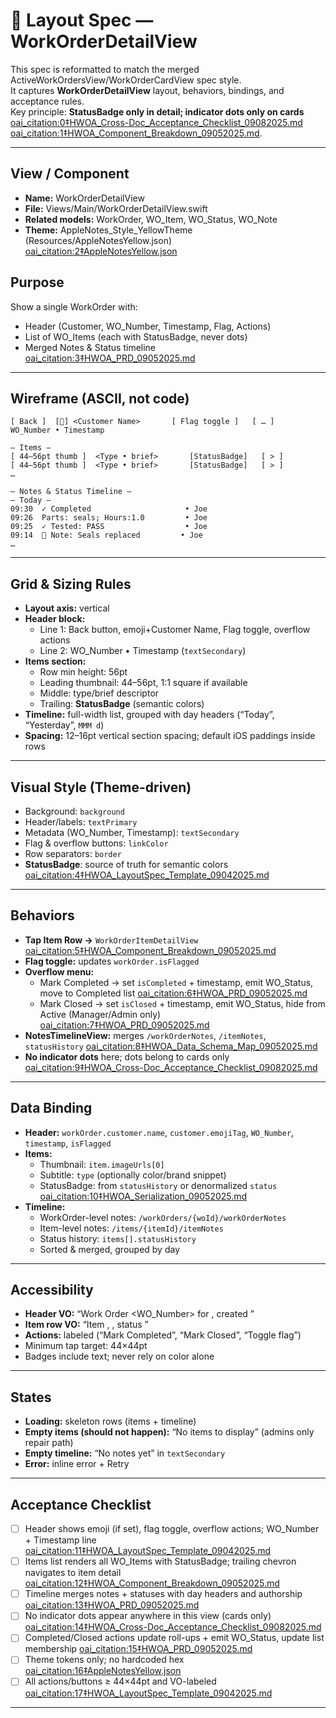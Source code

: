 # 📑 Layout Spec — WorkOrderDetailView

This spec is reformatted to match the merged ActiveWorkOrdersView/WorkOrderCardView spec style.  
It captures **WorkOrderDetailView** layout, behaviors, bindings, and acceptance rules.  
Key principle: **StatusBadge only in detail; indicator dots only on cards** [oai_citation:0‡HWOA_Cross-Doc_Acceptance_Checklist_09082025.md](file-service://file-P9JaZQdNnExbLBn3wM1KmX) [oai_citation:1‡HWOA_Component_Breakdown_09052025.md](file-service://file-4BMNS7KwQARr54Yb7ULxyq).

---

## View / Component
- **Name:** WorkOrderDetailView
- **File:** Views/Main/WorkOrderDetailView.swift
- **Related models:** WorkOrder, WO_Item, WO_Status, WO_Note
- **Theme:** AppleNotes_Style_YellowTheme (Resources/AppleNotesYellow.json) [oai_citation:2‡AppleNotesYellow.json](file-service://file-L6G4fsxLcq6FuS1hWMAmtk)

## Purpose
Show a single WorkOrder with:
- Header (Customer, WO_Number, Timestamp, Flag, Actions)
- List of WO_Items (each with StatusBadge, never dots)
- Merged Notes & Status timeline [oai_citation:3‡HWOA_PRD_09052025.md](file-service://file-AHGLM9kubSGHsgewbTGjzC)

---

## Wireframe (ASCII, not code)
```text
[ Back ]  [🔧] <Customer Name>       [ Flag toggle ]   [ … ]
WO_Number • Timestamp

— Items —
[ 44–56pt thumb ]  <Type • brief>       [StatusBadge]   [ > ]
[ 44–56pt thumb ]  <Type • brief>       [StatusBadge]   [ > ]
…

— Notes & Status Timeline —
— Today —
09:30  ✓ Completed                     • Joe
09:26  Parts: seals; Hours:1.0         • Joe
09:25  ✓ Tested: PASS                  • Joe
09:14  💬 Note: Seals replaced         • Joe
…
```

---

## Grid & Sizing Rules
- **Layout axis:** vertical
- **Header block:**
  - Line 1: Back button, emoji+Customer Name, Flag toggle, overflow actions
  - Line 2: WO_Number • Timestamp (`textSecondary`)
- **Items section:**
  - Row min height: 56pt
  - Leading thumbnail: 44–56pt, 1:1 square if available
  - Middle: type/brief descriptor
  - Trailing: **StatusBadge** (semantic colors)
- **Timeline:** full-width list, grouped with day headers (“Today”, “Yesterday”, `MMM d`)
- **Spacing:** 12–16pt vertical section spacing; default iOS paddings inside rows

---

## Visual Style (Theme-driven)
- Background: `background`
- Header/labels: `textPrimary`
- Metadata (WO_Number, Timestamp): `textSecondary`
- Flag & overflow buttons: `linkColor`
- Row separators: `border`
- **StatusBadge**: source of truth for semantic colors [oai_citation:4‡HWOA_LayoutSpec_Template_09042025.md](file-service://file-REaYr2HQThr7MDMe2WXvWS)

---

## Behaviors
- **Tap Item Row →** `WorkOrderItemDetailView` [oai_citation:5‡HWOA_Component_Breakdown_09052025.md](file-service://file-4BMNS7KwQARr54Yb7ULxyq)
- **Flag toggle:** updates `workOrder.isFlagged`
- **Overflow menu:**  
  - Mark Completed → set `isCompleted` + timestamp, emit WO_Status, move to Completed list [oai_citation:6‡HWOA_PRD_09052025.md](file-service://file-AHGLM9kubSGHsgewbTGjzC)  
  - Mark Closed → set `isClosed` + timestamp, emit WO_Status, hide from Active (Manager/Admin only) [oai_citation:7‡HWOA_PRD_09052025.md](file-service://file-AHGLM9kubSGHsgewbTGjzC)  
- **NotesTimelineView:** merges `/workOrderNotes`, `/itemNotes`, `statusHistory` [oai_citation:8‡HWOA_Data_Schema_Map_09052025.md](file-service://file-32xhTEcARJMmUhGo8nnGqq)
- **No indicator dots** here; dots belong to cards only [oai_citation:9‡HWOA_Cross-Doc_Acceptance_Checklist_09082025.md](file-service://file-P9JaZQdNnExbLBn3wM1KmX)

---

## Data Binding
- **Header:** `workOrder.customer.name`, `customer.emojiTag`, `WO_Number`, `timestamp`, `isFlagged`
- **Items:**  
  - Thumbnail: `item.imageUrls[0]`  
  - Subtitle: `type` (optionally color/brand snippet)  
  - StatusBadge: from `statusHistory` or denormalized `status` [oai_citation:10‡HWOA_Serialization_09052025.md](file-service://file-Y8YRLZFfhTbH1Z1k3TTnNz)
- **Timeline:**  
  - WorkOrder-level notes: `/workOrders/{woId}/workOrderNotes`  
  - Item-level notes: `/items/{itemId}/itemNotes`  
  - Status history: `items[].statusHistory`  
  - Sorted & merged, grouped by day

---

## Accessibility
- **Header VO:** “Work Order <WO_Number> for <Customer>, created <timestamp>”
- **Item row VO:** “Item <n>, <type>, status <status>”
- **Actions:** labeled (“Mark Completed”, “Mark Closed”, “Toggle flag”)
- Minimum tap target: 44×44pt
- Badges include text; never rely on color alone

---

## States
- **Loading:** skeleton rows (items + timeline)
- **Empty items (should not happen):** “No items to display” (admins only repair path)
- **Empty timeline:** “No notes yet” in `textSecondary`
- **Error:** inline error + Retry

---

## Acceptance Checklist
- [ ] Header shows emoji (if set), flag toggle, overflow actions; WO_Number + Timestamp line [oai_citation:11‡HWOA_LayoutSpec_Template_09042025.md](file-service://file-REaYr2HQThr7MDMe2WXvWS)  
- [ ] Items list renders all WO_Items with StatusBadge; trailing chevron navigates to item detail [oai_citation:12‡HWOA_Component_Breakdown_09052025.md](file-service://file-4BMNS7KwQARr54Yb7ULxyq)  
- [ ] Timeline merges notes + statuses with day headers and authorship [oai_citation:13‡HWOA_PRD_09052025.md](file-service://file-AHGLM9kubSGHsgewbTGjzC)  
- [ ] No indicator dots appear anywhere in this view (cards only) [oai_citation:14‡HWOA_Cross-Doc_Acceptance_Checklist_09082025.md](file-service://file-P9JaZQdNnExbLBn3wM1KmX)  
- [ ] Completed/Closed actions update roll-ups + emit WO_Status, update list membership [oai_citation:15‡HWOA_PRD_09052025.md](file-service://file-AHGLM9kubSGHsgewbTGjzC)  
- [ ] Theme tokens only; no hardcoded hex [oai_citation:16‡AppleNotesYellow.json](file-service://file-L6G4fsxLcq6FuS1hWMAmtk)  
- [ ] All actions/buttons ≥ 44×44pt and VO-labeled [oai_citation:17‡HWOA_LayoutSpec_Template_09042025.md](file-service://file-REaYr2HQThr7MDMe2WXvWS)

---